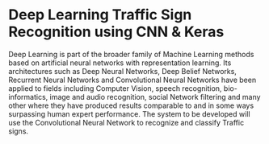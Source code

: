 # Deep Learning Traffic Sign Recognition using CNN & Keras
Deep Learning is part of the broader family of Machine Learning methods based on artificial neural networks with representation learning. Its architectures such as Deep Neural Networks, Deep Belief Networks, Recurrent Neural Networks and Convolutional Neural Networks have been applied to fields including Computer Vision, speech recognition, bio-informatics, image and audio recognition, social Network filtering and many other where they have produced results comparable to and in some ways surpassing human expert performance. The system to be developed will use the Convolutional Neural Network to recognize and classify Traffic signs.
